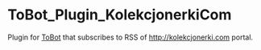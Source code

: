 # ToBot_Plugin_KolekcjonerkiCom
Plugin for [ToBot](https://github.com/tariel36/ToBot) that subscribes to RSS of http://kolekcjonerki.com portal.
